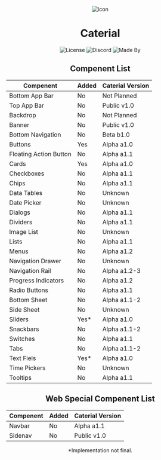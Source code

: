 <p align="center" class="icons">
    <img alt="icon" src="https://thatcakeid.github.io/Caterial/img/icon.png">
</p>
<h1 align="center">Caterial</h1>
<p align="center" class="badges">
    <img alt="License" src="https://img.shields.io/github/license/ThatCakeID/Materail?style=for-the-badge&color=brightgreen">
    <img alt="Discord" src="https://img.shields.io/discord/737298358221406238?style=for-the-badge&color=brightgreen">
    <img alt="Made By" src="https://img.shields.io/badge/Made%20By-TheClashFruit-brightgreen?style=for-the-badge">
</p>

<h2 align="center">Compenent List</h1>

<table align="center">
<thead>
  <tr>
    <th>Compenent</th>
    <th>Added</th>
    <th>Caterial Version</th>
  </tr>
</thead>
<tbody>
  <tr>
    <td>Bottom App Bar</td>
    <td>No</td>
    <td>Not Planned</td>
  </tr>
  <tr>
    <td>Top App Bar</td>
    <td>No</td>
    <td>Public v1.0</td>
  </tr>
  <tr>
    <td>Backdrop</td>
    <td>No</td>
    <td>Not Planned</td>
  </tr>
  <tr>
    <td>Banner</td>
    <td>No</td>
    <td>Public v1.0</td>
  </tr>
  <tr>
    <td>Bottom Navigation</td>
    <td>No</td>
    <td>Beta b1.0</td>
  </tr>
  <tr>
    <td>Buttons</td>
    <td>Yes</td>
    <td>Alpha a1.0</td>
  </tr>
  <tr>
    <td>Floating Action Button</td>
    <td>No</td>
    <td>Alpha a1.1</td>
  </tr>
  <tr>
    <td>Cards</td>
    <td>Yes</td>
    <td>Alpha a1.0</td>
  </tr>
  <tr>
    <td>Checkboxes</td>
    <td>No</td>
    <td>Alpha a1.1</td>
  </tr>
  <tr>
    <td>Chips</td>
    <td>No</td>
    <td>Alpha a1.1</td>
  </tr>
  <tr>
    <td>Data Tables</td>
    <td>No</td>
    <td>Unknown</td>
  </tr>
  <tr>
    <td>Date Picker</td>
    <td>No</td>
    <td>Unknown</td>
  </tr>
  <tr>
    <td>Dialogs</td>
    <td>No</td>
    <td>Alpha a1.1</td>
  </tr>
  <tr>
    <td>Dividers</td>
    <td>No</td>
    <td>Alpha a1.1</td>
  </tr>
  <tr>
    <td>Image List</td>
    <td>No</td>
    <td>Unknown</td>
  </tr>
  <tr>
    <td>Lists</td>
    <td>No</td>
    <td>Alpha a1.1</td>
  </tr>
  <tr>
    <td>Menus</td>
    <td>No</td>
    <td>Alpha a1.2</td>
  </tr>
  <tr>
    <td>Navigation Drawer</td>
    <td>No</td>
    <td>Unknown</td>
  </tr>
  <tr>
    <td>Navigation Rail</td>
    <td>No</td>
    <td>Alpha a1.2-3</td>
  </tr>
  <tr>
    <td>Progress Indicators</td>
    <td>No</td>
    <td>Alpha a1.2</td>
  </tr>
  <tr>
    <td>Radio Buttons</td>
    <td>No</td>
    <td>Alpha a1.1</td>
  </tr>
  <tr>
    <td>Bottom Sheet</td>
    <td>No</td>
    <td>Alpha a1.1-2</td>
  </tr>
  <tr>
    <td>Side Sheet</td>
    <td>No</td>
    <td>Unknown</td>
  </tr>
  <tr>
    <td>Sliders</td>
    <td>Yes*</td>
    <td>Alpha a1.0</td>
  </tr>
  <tr>
    <td>Snackbars</td>
    <td>No</td>
    <td>Alpha a1.1-2</td>
  </tr>
  <tr>
    <td>Switches</td>
    <td>No</td>
    <td>Alpha a1.1</td>
  </tr>
  <tr>
    <td>Tabs</td>
    <td>No</td>
    <td>Alpha a1.1-2</td>
  </tr>
  <tr>
    <td>Text Fiels</td>
    <td>Yes*</td>
    <td>Alpha a1.0</td>
  </tr>
  <tr>
    <td>Time Pickers</td>
    <td>No</td>
    <td>Unknown</td>
  </tr>
  <tr>
    <td>Tooltips</td>
    <td>No</td>
    <td>Alpha a1.1</td>
  </tr>
</tbody>
</table>

<h2 align="center">Web Special Compenent List</h1>

<table align="center">
<thead>
  <tr>
    <th>Compenent</th>
    <th>Added</th>
    <th>Caterial Version</th>
  </tr>
</thead>
<tbody>
  <tr>
    <td>Navbar</td>
    <td>No</td>
    <td>Alpha a1.1</td>
  </tr>
  <tr>
    <td>Sidenav</td>
    <td>No</td>
    <td>Public v1.0</td>
  </tr>
</tbody>
</table>
<p align="center">*Implementation not final.</p>
